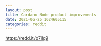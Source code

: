 ```yaml
--- 
layout: post 
title: Cardano Node product improvements 
date: 2021-06-25 1624605115 
categories: reddit 
--- 
```

https://redd.it/o7ilq9